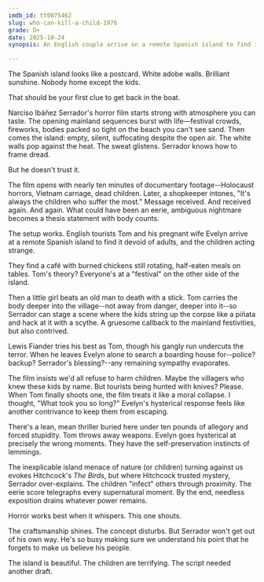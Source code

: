 ```yaml
---
imdb_id: tt0075462
slug: who-can-kill-a-child-1976
grade: D+
date: 2025-10-24
synopsis: An English couple arrive on a remote Spanish island to find it deserted except for the children.

---
```


The Spanish island looks like a postcard. White adobe walls. Brilliant sunshine. Nobody home except the kids.

That should be your first clue to get back in the boat.

Narciso Ibáñez Serrador's horror film starts strong with atmosphere you can taste. The opening mainland sequences burst with life—festival crowds, fireworks, bodies packed so tight on the beach you can't see sand. Then comes the island: empty, silent, suffocating despite the open air. The white walls pop against the heat. The sweat glistens. Serrador knows how to frame dread.

But he doesn't trust it.

The film opens with nearly ten minutes of documentary footage--Holocaust horrors, Vietnam carnage, dead children. Later, a shopkeeper intones, "It's always the children who suffer the most." Message received. And received again. And again. What could have been an eerie, ambiguous nightmare becomes a thesis statement with body counts.

The setup works. English tourists Tom and his pregnant wife Evelyn arrive at a remote Spanish island to find it devoid of adults, and the children acting strange. 

They find a café with burned chickens still rotating, half-eaten meals on tables. Tom's theory? Everyone's at a "festival" on the other side of the island.

Then a little girl beats an old man to death with a stick. Tom carries the body deeper into the village--not away from danger, deeper into it--so Serrador can stage a scene where the kids string up the corpse like a piñata and hack at it with a scythe. A gruesome callback to the mainland festivities, but also contrived.

Lewis Fiander tries his best as Tom, though his gangly run undercuts the terror. When he leaves Evelyn alone to search a boarding house for--police? backup? Serrador's blessing?--any remaining sympathy evaporates.

The film insists we'd all refuse to harm children. Maybe the villagers who knew these kids by name. But tourists being hunted with knives? Please. When Tom finally shoots one, the film treats it like a moral collapse. I thought, "What took you so long?" Evelyn's hysterical response feels like another contrivance to keep them from escaping.

There's a lean, mean thriller buried here under ten pounds of allegory and forced stupidity. Tom throws away weapons. Evelyn goes hysterical at precisely the wrong moments. They have the self-preservation instincts of lemmings.

The inexplicable island menace of nature (or children) turning against us evokes Hitchcock's _The Birds_, but where Hitchcock trusted mystery, Serrador over-explains. The children "infect" others through proximity. The eerie score telegraphs every supernatural moment. By the end, needless exposition drains whatever power remains.

Horror works best when it whispers. This one shouts.

The craftsmanship shines. The concept disturbs. But Serrador won't get out of his own way. He's so busy making sure we understand his point that he forgets to make us believe his people.

The island is beautiful. The children are terrifying. The script needed another draft.